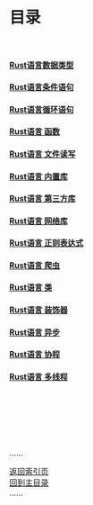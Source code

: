 # 目录

<br />

#### [Rust语言数据类型](datetype/Readme.md)

#### [Rust语言条件语句](condition/Readme.md)

#### [Rust语言循环语句](loop/Readme.md)

#### [Rust语言 函数](function/Readme.md)

#### [Rust语言 文件读写](file_io/Readme.md)

#### [Rust语言 内置库](common_built-in_Libraries/Readme.md)

#### [Rust语言 第三方库](common_third_party_libraries/Readme.md)

#### [Rust语言 网络库](network_libraries/Readme.md)

#### [Rust语言 正则表达式](regular_expression/Readme.md)

#### [Rust语言 爬虫](spider/Readme.md)

#### [Rust语言 类](class/Readme.md)

#### [Rust语言 装饰器](Decorators/Readme.md)

#### [Rust语言 异步](asyncio/Readme.md)

#### [Rust语言 协程](coroutines/Readme.md)

#### [Rust语言 多线程](multithreading/Readme.md)

<br />
<br />
<br />
<br />
<br />

......

[返回索引页](Readme.md)  
[回到主目录](../README.md)   
......    
